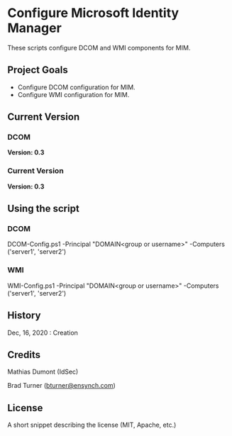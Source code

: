 # Configure Microsoft Identity Manager

These scripts configure DCOM and WMI components for MIM.

## Project Goals

* Configure DCOM configuration for MIM.
* Configure WMI configuration for MIM.

## Current Version
### DCOM
**Version: 0.3**

### Current Version
**Version: 0.3**

## Using the script
### DCOM
DCOM-Config.ps1 -Principal "DOMAIN\<group or username>" -Computers ('server1', 'server2')

### WMI
WMI-Config.ps1 -Principal "DOMAIN\<group or username>" -Computers ('server1', 'server2')

## History

Dec, 16, 2020 : Creation

## Credits

Mathias Dumont (IdSec)

Brad Turner (bturner@ensynch.com)

## License

A short snippet describing the license (MIT, Apache, etc.)

